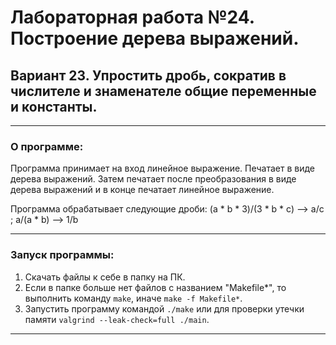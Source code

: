 # Лабораторная работа №24. Построение дерева выражений. #
## Вариант 23. Упростить дробь, сократив в числителе и знаменателе общие переменные и константы. ##

***

### О программе: ###
<p>Программа принимает на вход линейное выражение. Печатает в виде дерева выражений. Затем печатает после преобразования в виде дерева выражений и в конце печатает линейное выражение.</p>

<p>Программа обрабатывает следующие дроби: (a * b * 3)/(3 * b * c) --> a/c ; a/(a * b) --> 1/b</p>

***

### Запуск программы: ###

1. Скачать файлы к себе в папку на ПК.
2. Если в папке больше нет файлов с названием "Makefile*", то выполнить команду `make`, иначе `make -f Makefile*`.
3. Запустить программу командой `./make` или для проверки утечки памяти `valgrind --leak-check=full ./main`.

***